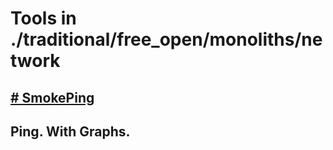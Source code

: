 # Tools in ./traditional/free_open/monoliths/network
## [# SmokePing](smokeping.md)
## Ping. With Graphs.
